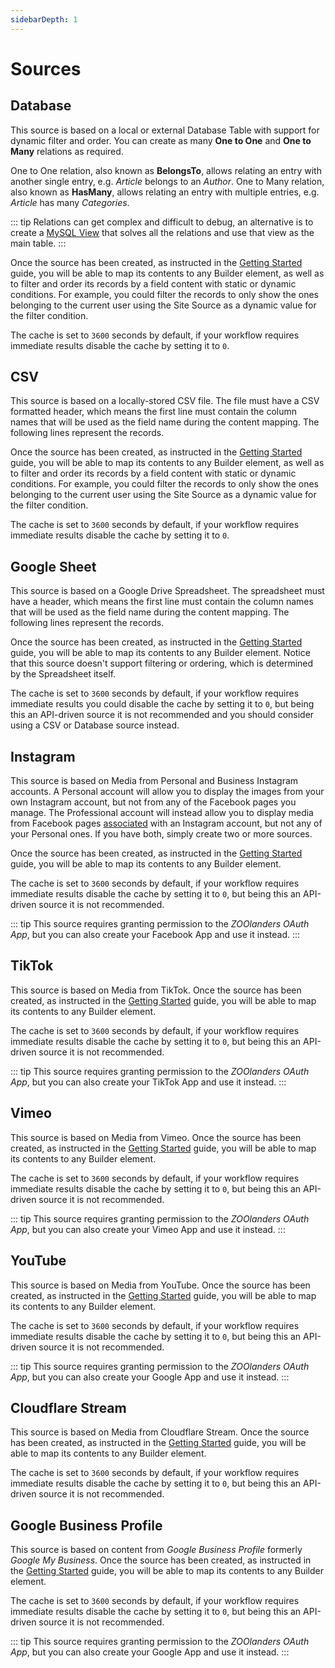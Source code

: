 ```yaml
---
sidebarDepth: 1
---
```


# Sources

## Database

This source is based on a local or external Database Table with support for dynamic filter and order. You can create as many **One to One** and **One to Many** relations as required.

One to One relation, also known as **BelongsTo**, allows relating an entry with another single entry, e.g. _Article_ belongs to an _Author_. One to Many relation, also known as **HasMany**, allows relating an entry with multiple entries, e.g. _Article_ has many _Categories_.

::: tip
Relations can get complex and difficult to debug, an alternative is to create a [MySQL View](https://dev.mysql.com/doc/refman/8.0/en/view-syntax.html) that solves all the relations and use that view as the main table.
:::

Once the source has been created, as instructed in the [Getting Started](../sources/#getting-started) guide, you will be able to map its contents to any Builder element, as well as to filter and order its records by a field content with static or dynamic conditions. For example, you could filter the records to only show the ones belonging to the current user using the Site Source as a dynamic value for the filter condition.

The cache is set to `3600` seconds by default, if your workflow requires immediate results disable the cache by setting it to `0`.

## CSV

This source is based on a locally-stored CSV file. The file must have a CSV formatted header, which means the first line must contain the column names that will be used as the field name during the content mapping. The following lines represent the records.

Once the source has been created, as instructed in the [Getting Started](../sources/#getting-started) guide, you will be able to map its contents to any Builder element, as well as to filter and order its records by a field content with static or dynamic conditions. For example, you could filter the records to only show the ones belonging to the current user using the Site Source as a dynamic value for the filter condition.

The cache is set to `3600` seconds by default, if your workflow requires immediate results disable the cache by setting it to `0`.

## Google Sheet

This source is based on a Google Drive Spreadsheet. The spreadsheet must have a header, which means the first line must contain the column names that will be used as the field name during the content mapping. The following lines represent the records.

Once the source has been created, as instructed in the [Getting Started](../sources/#getting-started) guide, you will be able to map its contents to any Builder element. Notice that this source doesn't support filtering or ordering, which is determined by the Spreadsheet itself.

The cache is set to `3600` seconds by default, if your workflow requires immediate results you could disable the cache by setting it to `0`, but being this an API-driven source it is not recommended and you should consider using a CSV or Database source instead.

## Instagram

This source is based on Media from Personal and Business Instagram accounts. A Personal account will allow you to display the images from your own Instagram account, but not from any of the Facebook pages you manage. The Professional account will instead allow you to display media from Facebook pages [associated](https://www.facebook.com/business/help/898752960195806) with an Instagram account, but not any of your Personal ones. If you have both, simply create two or more sources.

Once the source has been created, as instructed in the [Getting Started](../sources/#getting-started) guide, you will be able to map its contents to any Builder element.

The cache is set to `3600` seconds by default, if your workflow requires immediate results disable the cache by setting it to `0`, but being this an API-driven source it is not recommended.

::: tip
This source requires granting permission to the _ZOOlanders OAuth App_, but you can also create your Facebook App and use it instead.
:::

## TikTok

This source is based on Media from TikTok. Once the source has been created, as instructed in the [Getting Started](../sources/#getting-started) guide, you will be able to map its contents to any Builder element.

The cache is set to `3600` seconds by default, if your workflow requires immediate results disable the cache by setting it to `0`, but being this an API-driven source it is not recommended.

::: tip
This source requires granting permission to the _ZOOlanders OAuth App_, but you can also create your TikTok App and use it instead.
:::

## Vimeo

This source is based on Media from Vimeo. Once the source has been created, as instructed in the [Getting Started](../sources/#getting-started) guide, you will be able to map its contents to any Builder element.

The cache is set to `3600` seconds by default, if your workflow requires immediate results disable the cache by setting it to `0`, but being this an API-driven source it is not recommended.

::: tip
This source requires granting permission to the _ZOOlanders OAuth App_, but you can also create your Vimeo App and use it instead.
:::

## YouTube

This source is based on Media from YouTube. Once the source has been created, as instructed in the [Getting Started](../sources/#getting-started) guide, you will be able to map its contents to any Builder element.

The cache is set to `3600` seconds by default, if your workflow requires immediate results disable the cache by setting it to `0`, but being this an API-driven source it is not recommended.

::: tip
This source requires granting permission to the _ZOOlanders OAuth App_, but you can also create your Google App and use it instead.
:::

## Cloudflare Stream

This source is based on Media from Cloudflare Stream. Once the source has been created, as instructed in the [Getting Started](../sources/#getting-started) guide, you will be able to map its contents to any Builder element.

The cache is set to `3600` seconds by default, if your workflow requires immediate results disable the cache by setting it to `0`, but being this an API-driven source it is not recommended.

## Google Business Profile

This source is based on content from _Google Business Profile_ formerly _Google My Business_. Once the source has been created, as instructed in the [Getting Started](../sources/#getting-started) guide, you will be able to map its contents to any Builder element.

The cache is set to `3600` seconds by default, if your workflow requires immediate results disable the cache by setting it to `0`, but being this an API-driven source it is not recommended.

::: tip
This source requires granting permission to the _ZOOlanders OAuth App_, but you can also create your Google App and use it instead.
:::
